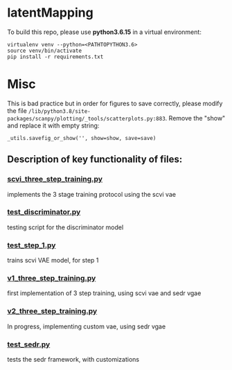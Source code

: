 # latentMapping

To build this repo, please use **python3.6.15** in a virtual environment: 

```
virtualenv venv --python=<PATHTOPYTHON3.6>
source venv/bin/activate
pip install -r requirements.txt
```

# Misc

This is bad practice but in order for figures to save correctly, please modify the file `/lib/python3.8/site-packages/scanpy/plotting/_tools/scatterplots.py:883`. Remove the "show" and replace it with empty string: 

```
_utils.savefig_or_show('', show=show, save=save)
```

## Description of key functionality of files:

### [scvi_three_step_training.py](scvi_three_step_training.py)
implements the 3 stage training protocol using the scvi vae

### [test_discriminator.py](test_discriminator.py)
testing script for the discriminator model

### [test_step_1.py](test_step_1.py)
trains scvi VAE model, for step 1

### [v1_three_step_training.py](v1_three_step_training.py)
first implementation of 3 step training, using scvi vae and sedr vgae

### [v2_three_step_training.py](v2_three_step_training.py)
In progress, implementing custom vae, using sedr vgae

### [test_sedr.py](test_sedr.py)
tests the sedr framework, with customizations
